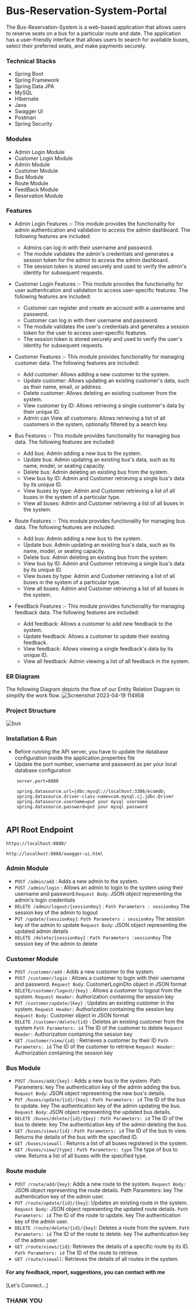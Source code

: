 # Bus-Reservation-System-Portal

The Bus-Reservation-System is a web-based application that allows users to reserve seats on a bus for a particular route and date. The application has a user-friendly interface that allows users to search for available buses, select their preferred seats, and make payments securely.







### Technical Stacks

- Spring Boot 
- Spring Framework
- Spring Data JPA 
- MySQL 
- Hibernate
- Java
- Swagger UI
- Postman
- Spring Security



### Modules

-  Admin Login Module
-  Customer Login Module
-  Admin Module
-  Customer Module
-  Bus Module
-  Route Module
-  FeedBack Module
-  Reservation Module



### Features

* Admin Login Features :-
    This module provides the functionality for admin authentication and validation to access the admin dashboard. The following features are included:
    
    * Admins can log in with their username and password.
    * The module validates the admin's credentials and generates a session token for the admin to access the admin dashboard.
    * The session token is stored securely and used to verify the admin's identity for subsequent requests.
* Customer Login Features :-
  This module provides the functionality for user authentication and validation to access user-specific features. The following features are included:

  * Customer can register and create an account with a username and password.
  * Customer can log in with their username and password.
  * The module validates the user's credentials and generates a session token for the user to access user-specific features.
  * The session token is stored securely and used to verify the user's identity for subsequent requests. 
* Customer Features :-
  This module provides functionality for managing customer data. The following features are included:
  
  * Add customer: Allows adding a new customer to the system.
  * Update customer: Allows updating an existing customer's data, such as their name, email, or address.
  * Delete customer: Allows deleting an existing customer from the system.
  * View customer by ID: Allows retrieving a single customer's data by their unique ID.
  * Admin can View all customers: Allows retrieving a list of all customers in the system, optionally filtered by a search key.
* Bus Features :-
  This module provides functionality for managing bus data. The following features are included:
  
  * Add bus: Admin adding a new bus to the system.
  * Update bus: Admin updating an existing bus's data, such as its name, model, or seating capacity.
  * Delete bus: Admin deleting an existing bus from the system.
  * View bus by ID: Admin and Customer retrieving a single bus's data by its unique ID.
  * View buses by type: Admin and Customer retrieving a list of all buses in the system of a particular type.
  * View all buses: Admin and Customer retrieving a list of all buses in the system.
* Route Features :-
  This module provides functionality for managing bus data. The following features are included:
  
  * Add bus: Admin adding a new bus to the system.
  * Update bus: Admin updating an existing bus's data, such as its name, model, or seating capacity.
  * Delete bus: Admin deleting an existing bus from the system.
  * View bus by ID: Admin and Customer retrieving a single bus's data by its unique ID.
  * View buses by type: Admin and Customer retrieving a list of all buses in the system of a particular type.
  * View all buses: Admin and Customer retrieving a list of all buses in the system.
* FeedBack Features :-
  This module provides functionality for managing feedback data. The following features are included:
  
  * Add feedback: Allows a customer to add new feedback to the system.
  * Update feedback: Allows a customer to update their existing feedback.
  * View feedback: Allows viewing a single feedback's data by its unique ID.
  * View all feedback: Admin  viewing a list of all feedback in the system.

### ER Diagram
The following Diagram depicts the flow of our Entity Relation Diagram to simplify the work flow.
![Screenshot 2023-04-19 114958](https://user-images.githubusercontent.com/87421981/232984037-84ca017d-6fca-481a-b859-fc2182a4a532.png)

### Project Structure
![bus](https://user-images.githubusercontent.com/87421981/233263149-c348e6b0-0e3f-4a54-8392-68cb734cc47e.png)





### Installation & Run
- Before running the API server, you have to update the database configuration inside the application.properties file
- Update the port number, username and password as per your local database configuration
````
    server.port=8888

    spring.datasource.url=jdbc:mysql://localhost:3306/ecomdb;
    spring.datasource.driver-class-name=com.mysql.cj.jdbc.Driver
    spring.datasource.username=put your mysql username
    spring.datasource.password=put your mysql password
    
````
## API Root Endpoint

`https://localhost:8888/`

`http://localhost:8888/swagger-ui.html`



### Admin Module

* `POST /admin/add` : Adds a new admin to the system.
* `POST /admin/login` : Allows an admin to login to the system using their username and password.`Request Body`: JSON object representing the admin's login credentials
* `DELETE /admin/logout/{sessionKey}` : `Path Parameters : sessionKey` The session key of the admin to logout
* `PUT /update/{sessionKey}`: `Path Parameters : sessionKey` The session key of the admin to update
`Request Body`: JSON object representing the updated admin details
* `DELETE /delete/{sessionKey}` : `Path Parameters :sessionKey` The session key of the admin to delete


### Customer Module


* `POST /customer/add` : Adds a new customer to the system.
* `POST /customer/login` : Allows a customer to login with their username and password. `Request Body`: CustomerLoginDto object in JSON format
* `DELETE/customer/logout/{key}` : Allows a customer to logout from the system. `Request Header:` Authorization containing the session key
* `PUT /customer/update/{key}` : Updates an existing customer in the system.
`Request Header:` Authorization containing the session key
`Request Body:` Customer object in JSON format
* `DELETE /customer/delete/{id}` : Deletes an existing customer from the system
`Path Parameters: id` The ID of the customer to delete
`Request Header:` Authorization containing the session key
* `GET /customer/view/{id}` : Retrieves a customer by their ID `Path Parameters: id` The ID of the customer to retrieve
`Request Header:` Authorization containing the session key


### Bus Module


* `POST /buses/add/{key}` : Adds a new bus to the system. Path Parameters: key The authentication key of the admin adding the bus. `Request Body`: JSON object representing the new bus's details.
* `PUT /buses/update/{id}/{key}` : `Path Parameters: id` The ID of the bus to update. key The authentication key of the admin updating the bus. `Request Body`: JSON object representing the updated bus details.
* `DELETE /buses/delete/{id}/{key}` : `Path Parameters: id` The ID of the bus to delete. key The authentication key of the admin deleting the bus.
* `GET /buses/views/{id}` : `Path Parameters: id` The ID of the bus to view. Returns the details of the bus with the specified ID.
* `GET /buses/viewall` : Returns a list of all buses registered in the system.
* `GET /buses/view/{type}` : `Path Parameters: type` The type of bus to view. Returns a list of all buses with the specified type.


### Route module


* `POST /route/add/{key}`: Adds a new route to the system. `Request Body:` JSON object representing the route details. Path Parameters: key The authentication key of the admin user.
* `PUT /route/update/{id}/{key}`: Updates an existing route in the system. `Request Body:` JSON object representing the updated route details. `Path Parameters: id` The ID of the route to update. key The authentication key of the admin user.
* `DELETE /route/delete/{id}/{key}`: Deletes a route from the system. `Path Parameters: id` The ID of the route to delete. key The authentication key of the admin user.
* `GET /route/views/{id}`: Retrieves the details of a specific route by its ID. `Path Parameters: id` The ID of the route to retrieve.
* `GET /route/viewall`: Retrieves the details of all routes in the system.



#### For any feedback, report, suggestions, you can contact with me 
[Let's Connect...]
### THANK YOU


